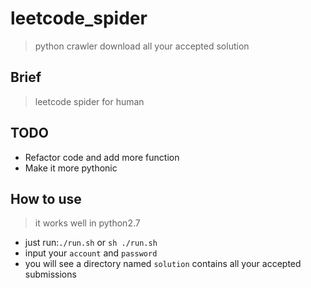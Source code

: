 # leetcode_spider

>python crawler download all your accepted solution

## Brief
> leetcode spider for human


## TODO

+ Refactor code and add more function
+ Make it more pythonic

## How to use
>  it works well in python2.7

+ just run:`./run.sh` or `sh ./run.sh`  
+ input your `account` and `password`
+ you will see a directory named `solution` contains all your accepted submissions






